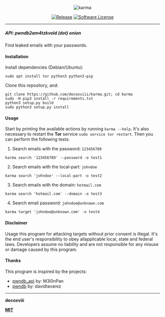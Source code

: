
<p align="center">
    <img alt="karma" src="https://i.imgur.com/C3zISlU.gif"/>
    <p align="center">
        <a href="https://github.com/decoxviii/karma/releases/latest"><img alt="Release" src="https://img.shields.io/github/release/decoxviii/karma.svg?style=flat-square"></a>
        <a href="https://github.com/evilsocket/ergo/blob/master/LICENSE.md"><img alt="Software License" src="https://img.shields.io/badge/license-MIT-brightgreen.svg?style=flat-square"></a>
    </p>
</p>

---


##### API: pwndb2am4tzkvold (dot) onion

Find leaked emails with your passwords.


#### Installation

Install dependencies (Debian/Ubuntu):
```
sudo apt install tor python3 python3-pip
```

Clone this repository, and:
```
git clone https://github.com/decoxviii/karma.git; cd karma
sudo -H pip3 install -r requirements.txt
python3 setup.py build
sudo python3 setup.py install
```


#### Usage

Start by printing the available actions by running `karma --help`. It's also necessary to restart the **Tor** service `sudo service tor restart`. Then you can perform the following tests:

1. Search emails with the password: `123456789`
```
karma search '123456789' --password -o test1
```

2. Search emails with the local-part: `johndoe`
```
karma search 'johndoe' --local-part -o test2
```

3. Search emails with the domain: `hotmail.com`
```
karma search 'hotmail.com' --domain -o test3
```

4. Search email password: `johndoe@unknown.com`
```
karma target 'johndoe@unknown.com' -o test4
```


#### Disclaimer

Usage this program for attacking targets without prior consent is illegal. It's the end user's responsibility to obey allapplicable local, state and federal laws. Developers assume no liability and are not responsible for any misuse or damage caused by this program.


#### Thanks

This program is inspired by the projects:
+ [pwndb_api](https://github.com/M3l0nPan/pwndb_api) by: M3l0nPan
+ [pwndb](https://github.com/davidtavarez/pwndb)     by: davidtavarez

---

**decoxviii**

**[MIT](https://github.com/decoxviii/karma/blob/master/LICENSE)**
